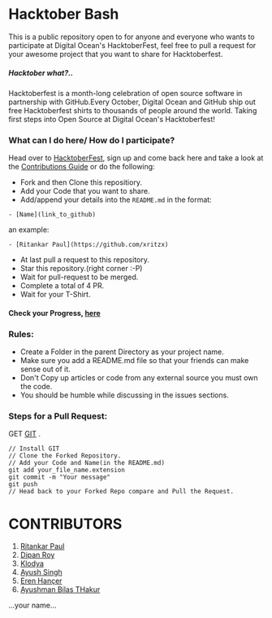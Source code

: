 # Hacktober Bash

This is a public repository open to for anyone and everyone who wants to participate at Digital Ocean's HacktoberFest, feel free to pull a request for your awesome project that you want to share for Hacktoberfest.

##### Hacktober what?..

Hacktoberfest is a month-long celebration of open source software in partnership with GitHub.Every October, Digital Ocean and GitHub ship out free Hacktoberfest shirts to thousands of people around the world.
Taking first steps into Open Source at Digital Ocean's Hacktoberfest!

### What can I do here/ How do I participate?

Head over to [HacktoberFest](https://hacktoberfest.digitalocean.com/), sign up and come back here and take a look at the [Contributions Guide](README.md) or do the following:

- Fork and then Clone this repositiory.
- Add your Code that you want to share.
- Add/append your details into the `README.md` in the format:

```
- [Name](link_to_github)
```

an example:

```
- [Ritankar Paul](https://github.com/xritzx)
```

- At last pull a request to this repository.
- Star this repository.(right corner :-P)
- Wait for pull-request to be merged.
- Complete a total of 4 PR.
- Wait for your T-Shirt.

#### Check your Progress, [here](https://hacktoberfest.digitalocean.com/details)

### Rules:

- Create a Folder in the parent Directory as your project name.
- Make sure you add a README.md file so that your friends can make sense out of it.
- Don't Copy up articles or code from any external source you must own the code.
- You should be humble while discussing in the issues sections.

### Steps for a Pull Request:

GET [GIT](https://github.com/git-for-windows/git/releases/download/v2.23.0.windows.1/Git-2.23.0-64-bit.exe) .

```
// Install GIT
// Clone the Forked Repository.
// Add your Code and Name(in the README.md)
git add your_file_name.extension
git commit -m "Your message"
git push
// Head back to your Forked Repo compare and Pull the Request.
```

# CONTRIBUTORS

1. [Ritankar Paul](https://github.com/xritzx)
2. [Dipan Roy](https://github.com/dipan29)
3. [Klodya](https://github.com/klodya)
4. [Ayush Singh ](https://github.com/DeathNaughT-GitHub)
5. [Eren Hançer](https://github.com/ErenHncr)
6. [Ayushman Bilas THakur](https://github.com/AyushmanBilasThakur)


...your name...
